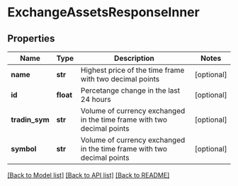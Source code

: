 # ExchangeAssetsResponseInner

## Properties
Name | Type | Description | Notes
------------ | ------------- | ------------- | -------------
**name** | **str** | Highest price of the time frame with two decimal points | [optional] 
**id** | **float** | Percetange change in the last 24 hours | [optional] 
**tradin_sym** | **str** | Volume of currency exchanged in the time frame with two decimal points | [optional] 
**symbol** | **str** | Volume of currency exchanged in the time frame with two decimal points | [optional] 

[[Back to Model list]](../README.md#documentation-for-models) [[Back to API list]](../README.md#documentation-for-api-endpoints) [[Back to README]](../README.md)


